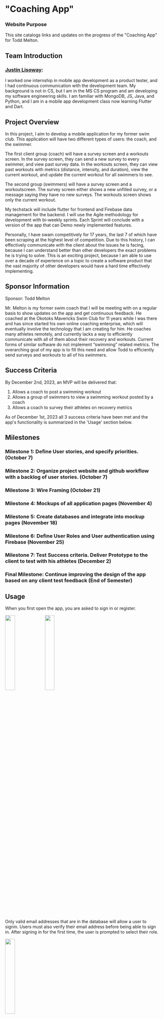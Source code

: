 # "Coaching App"

### Website Purpose
This site catalogs links and updates on the progress of the "Coaching App" for Todd Melton.

## Team Introduction
### [Justin Lisoway](https://justinlisoway.github.io/):
I worked one internship in mobile app development as a product tester, and I had continuous communication with the development team. My background is not in CS, but I am in the MS CS program and am developing my software engineering skills. I am familiar with MongoDB, JS, Java, and Python, and I am in a mobile app development class now learning Flutter and Dart.

## Project Overview

In this project, I aim to develop a mobile application for my former swim club. This application will have two different types of users: the coach, and the swimmer.

The first client group (coach) will have a survey screen and a workouts screen. In the survey screen, they can send a new survey to every swimmer, and view past survey data. In the workouts screen, they can view past workouts with metrics (distance, intensity, and duration), view the current workout, and update the current workout for all swimmers to see.

The second group (swimmers) will have a survey screen and a workoutscreen. The survey screen either shows a new unfilled survey, or a message saying they have no new surveys. The workouts screen shows only the current workout.

My techstack will include flutter for frontend and Firebase data management for the backend. I will use the Agile methodology for development with bi-weekly sprints. Each Sprint will conclude with a version of the app that can Demo newly implemented features.

Personally, I have swam competitively for 17 years, the last 7 of which have been scraping at the highest level of competition. Due to this history, I can effectively communicate with the client about the issues he is facing, because I can understand better than other developers the exact problems he is trying to solve. This is an exciting project, because I am able to use over a decade of experience on a topic to create a software product that the vast majority of other developers would have a hard time effectively implementing.

## Sponsor Information

Sponsor: Todd Melton

Mr. Melton is my former swim coach that I will be meeting with on a regular basis to show updates on the app and get continuous feedback. He coached at the Okotoks Mavericks Swim Club for 11 years while I was there and has since started his own online coaching enterprise, which will eventually involve the technology that I am creating for him. He coaches many athletes remotely, and currently lacks a way to efficiently communicate with all of them about their recovery and workouts. Current forms of similar software do not implement “swimming” related metrics. The overarching goal of my app is to fill this need and allow Todd to efficiently send surveys and workouts to all of his swimmers.

## Success Criteria

By December 2nd, 2023, an MVP will be delivered that:

1. Allows a coach to post a swimming workout
2. Allows a group of swimmers to view a swimming workout posted by a coach
3. Allows a coach to survey their athletes on recovery metrics

As of December 1st, 2023 all 3 success criteria have been met and the app's functionality is summarized in the 'Usage' section below.

## Milestones

### Milestone 1: Define User stories, and specify priorities. (October 7)
### Milestone 2: Organize project website and github workflow with a backlog of user stories. (October 7)
### Milestone 3: Wire Framing (October 21)
### Milestone 4: Mockups of all application pages (November 4)
### Milestone 5: Create databases and integrate into mockup pages (November 18)
### Milestone 6: Define User Roles and User authentication using Firebase (November 25)
### Milestone 7: Test Success criteria. Deliver Prototype to the client to test with his athletes (December 2)
### Final Milestone: Continue improving the design of the app based on any client test feedback (End of Semester)

## Usage

When you first open the app, you are asked to sign in or register.

<img src="./screenshots/sign-in.png" width="25%">
<img src="./screenshots/register.png" width="25%">

Only valid email addresses that are in the database will allow a user to signin. Users must also verify their email address before being able to sign in. After signing in for the first time, the user is prompted to select their role.

<img src="./screenshots/select-role.png" width="25%">

After selection, they are taken to the respective version of the app. There is no way to change a user role in the app after its been initially selected. Upon each sign in thereafter, the user is automatically taken to their respective version of the app without asking for a user role.



### Coach App:

Coaches are shown this home view with tabs for home, history, and settings.

<img src="./screenshots/coach-home.png" width="25%">

The new workout button shows a create workout screen. Here, a coach can enter the name, date, and description of a workout. After clicking create, the workout will be visible by every athlete using the app. It will also be visible by coaches in the "history" tab.

<img src="./screenshots/create-workout.png" width="25%">

The new survey button shows a send survey screen. After sending, each athlete will have the ability to respond only once.

<img src="./screenshots/send-survey.png" width="25%">

The history tab shows a page to view all historical workouts and survey data. Selecting workouts shows all previous workouts organized by date.

<img src="./screenshots/coach-history-workout.png" width="25%">

Clicking on a workout displays its details.

<img src="./screenshots/workout-preview.png" width="25%">

Selecting surveys shows all previous surveys organized by date.

<img src="./screenshots/survey-tab.png" width="25%">

Selecting a survey shows the average of the responses metrics, and a list of individual responses for the survey.

<img src="./screenshots/survey-stats.png" width="25%">

Selecting an individual response shows that individual's survey response.

<img src="./screenshots/individual-response.png" width="25%">

The settings tab for the coach simply has a logout button that returns to the signin screen.

<img src="./screenshots/coach-settings.png" width="25%">


### Athlete App:

Athletes are shown this home view with tabs for workouts, survey, and settings.

<img src="./screenshots/athlete-current-workouts.png" width="25%">

Clicking on a workout shows its details, similar to a coaches preview shown above. These workouts can be dismissed by sliding them off the screen after completion. The gesture will update the user database to permanently delete the user's view of completed workouts.

<img src="./screenshots/slide-to-dismiss.png" width="25%">
<img src="./screenshots/athlete-current-workouts-2.png" width="25%">

The survey tab shows a screen to submit today's survey. If an athlete has already submitted the latest survey, then a screen with a message say so will be shown instead of the option to submit.

<img src="./screenshots/athlete-current-survey.png" width="25%">

<img src="./screenshots/already-submitted.png" width="25%">

The settings page for athletes has the additional feature of editing their name that appears on surveys.

<img src="./screenshots/athlete-settings.png" width="25%">


## Repository

[Newest Repository](https://github.com/Coaching-Software/app/tree/deployment)

To run this code, clone the main branch of the repository to your local machine and invoke 'flutter run' on the app directory. You may also need to first install flutter and get dependencies by running 'flutter pub get' (this can be done easily with intelliJ). Note: the app is currently mocked-up to look best on the XCODE iOS iPhone 15 simulator, although flexible widgets have been implemented to allow basic functionality on any mobile or desktop screen size.

## [Current Project Board](https://github.com/orgs/Coaching-Software/projects/1/views/1)

## Deployment

The app is currently deployed only on Apple's Test Flight. If you would like to download the deployed app on your iOS device, email the Team Lead at jlisoway@hawaii.edu to receive an invitation to join the beta testers.
